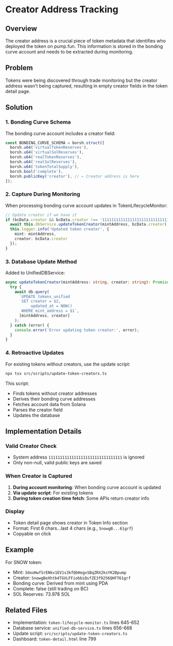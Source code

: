 # Creator Address Tracking

## Overview

The creator address is a crucial piece of token metadata that identifies who deployed the token on pump.fun. This information is stored in the bonding curve account and needs to be extracted during monitoring.

## Problem

Tokens were being discovered through trade monitoring but the creator address wasn't being captured, resulting in empty creator fields in the token detail page.

## Solution

### 1. Bonding Curve Schema
The bonding curve account includes a creator field:
```typescript
const BONDING_CURVE_SCHEMA = borsh.struct([
  borsh.u64('virtualTokenReserves'),
  borsh.u64('virtualSolReserves'),
  borsh.u64('realTokenReserves'),
  borsh.u64('realSolReserves'),
  borsh.u64('tokenTotalSupply'),
  borsh.bool('complete'),
  borsh.publicKey('creator'), // ← Creator address is here
]);
```

### 2. Capture During Monitoring
When processing bonding curve account updates in TokenLifecycleMonitor:
```typescript
// Update creator if we have it
if (bcData.creator && bcData.creator !== '11111111111111111111111111111111') {
  await this.dbService.updateTokenCreator(mintAddress, bcData.creator);
  this.logger.info('Updated token creator', {
    mint: mintAddress,
    creator: bcData.creator
  });
}
```

### 3. Database Update Method
Added to UnifiedDBService:
```typescript
async updateTokenCreator(mintAddress: string, creator: string): Promise<void> {
  try {
    await db.query(
      `UPDATE tokens_unified 
       SET creator = $2,
           updated_at = NOW()
       WHERE mint_address = $1`,
      [mintAddress, creator]
    );
  } catch (error) {
    console.error('Error updating token creator:', error);
  }
}
```

### 4. Retroactive Updates
For existing tokens without creators, use the update script:
```bash
npx tsx src/scripts/update-token-creators.ts
```

This script:
- Finds tokens without creator addresses
- Derives their bonding curve addresses
- Fetches account data from Solana
- Parses the creator field
- Updates the database

## Implementation Details

### Valid Creator Check
- System address `11111111111111111111111111111111` is ignored
- Only non-null, valid public keys are saved

### When Creator is Captured
1. **During account monitoring**: When bonding curve account is updated
2. **Via update script**: For existing tokens
3. **During token creation time fetch**: Some APIs return creator info

### Display
- Token detail page shows creator in Token Info section
- Format: First 6 chars...last 4 chars (e.g., `SnowgB...61grf`)
- Copyable on click

## Example

For SNOW token:
- Mint: `3dooHwfSrENkv1EV1s3kfQbHegxSBqZRX2ksYK2Bpump`
- Creator: `SnowgBeXhtb4TGVLFFiobbiQsfZE3f9256QHFT61grf`
- Bonding curve: Derived from mint using PDA
- Complete: false (still trading on BC)
- SOL Reserves: 73.978 SOL

## Related Files
- Implementation: `token-lifecycle-monitor.ts` lines 645-652
- Database service: `unified-db-service.ts` lines 656-668
- Update script: `src/scripts/update-token-creators.ts`
- Dashboard: `token-detail.html` line 799